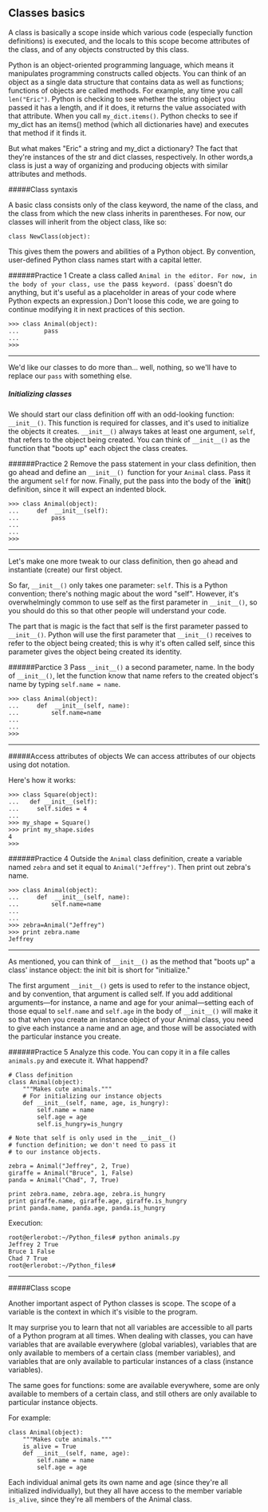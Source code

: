## Classes basics

A class is basically a scope inside which various code (especially function definitions) is executed, and the locals to this scope become attributes of the class, and of any objects constructed by this class.

Python is an object-oriented programming language, which means it manipulates programming constructs called objects. You can think of an object as a single data structure that contains data as well as functions; functions of objects are called methods. For example, any time you call `len("Eric")`.
Python is checking to see whether the string object you passed it has a length, and if it does, it returns the value associated with that attribute. When you call `my_dict.items()`.
Python checks to see if my_dict has an items() method (which all dictionaries have) and executes that method if it finds it.

But what makes "Eric" a string and my_dict a dictionary? The fact that they're instances of the str and dict classes, respectively. In other words,a class is just a way of organizing and producing objects with similar attributes and methods.

#####Class syntaxis

A basic class consists only of the class keyword, the name of the class, and the class from which the new class inherits in parentheses. For now, our classes will inherit from the object class, like so:
```
class NewClass(object):
```
This gives them the powers and abilities of a Python object. By convention, user-defined Python class names start with a capital letter.

######Practice 1
Create a class called `Animal in the editor. For now, in the body of your class, use the `pass` keyword. (`pass` doesn't do anything, but it's useful as a placeholder in areas of your code where Python expects an expression.)
Don't loose this code, we are going to continue modifying it in next practices of this section.
```
>>> class Animal(object):
...       pass
...
>>>
```
---

We'd like our classes to do more than... well, nothing, so we'll have to replace our `pass` with something else.

##### Initializing classes
We  should start our class definition off with an odd-looking function: `__init__()`. This function is required for classes, and it's used to initialize the objects it creates. `__init__()` always takes at least one argument, `self`, that refers to the object being created. You can think of `__init__()` as the function that "boots up" each object the class creates.

######Practice 2
Remove the pass statement in your class definition, then go ahead and define an `__init__() `function for your `Animal` class. Pass it the argument `self` for now. Finally, put the pass into the body of the `__init__() definition, since it will expect an indented block.
```
>>> class Animal(object):
...     def  __init__(self):
...         pass
...
...
>>>
```
---
Let's make one more tweak to our class definition, then go ahead and instantiate (create) our first object.

So far, `__init__()` only takes one parameter: `self`. This is a Python convention; there's nothing magic about the word "self". However, it's overwhelmingly common to use self as the first parameter in `__init__()`, so you should do this so that other people will understand your code.

The part that is magic is the fact that self is the first parameter passed to `__init__()`. Python will use the first parameter that `__init__()` receives to refer to the object being created; this is why it's often called self, since this parameter gives the object being created its identity.

######Parctice 3
Pass `__init__()` a second parameter, name.
In the body of `__init__()`, let the function know that name refers to the created object's name by typing `self.name = name`.

```
>>> class Animal(object):
...     def  __init__(self, name):
...         self.name=name
...
...
>>>

```
---
#####Access attributes of objects
We can access attributes of our objects using dot notation.

Here's how it works:
```
>>> class Square(object):
...   def __init__(self):
...     self.sides = 4
...
>>> my_shape = Square()
>>> print my_shape.sides
4
>>>
```
######Practice 4
Outside the `Animal` class definition, create a variable named `zebra` and set it equal to `Animal("Jeffrey")`.
Then print out zebra's name.
```
>>> class Animal(object):
...     def  __init__(self, name):
...         self.name=name
...
...
>>> zebra=Animal("Jeffrey")
>>> print zebra.name
Jeffrey
```
---

As mentioned, you can think of `__init__()` as the method that "boots up" a class' instance object: the init bit is short for "initialize."

The first argument `__init__()` gets is used to refer to the instance object, and by convention, that argument is called self. If you add additional arguments—for instance, a name and age for your animal—setting each of those equal to `self.name` and `self.age` in the body of `__init__()` will make it so that when you create an instance object of your Animal class, you need to give each instance a name and an age, and those will be associated with the particular instance you create.

######Practice 5
Analyze this code. You can copy it in a file calles ` animals.py` and execute it. What happend?
```
# Class definition
class Animal(object):
    """Makes cute animals."""
    # For initializing our instance objects
    def __init__(self, name, age, is_hungry):
        self.name = name
        self.age = age
        self.is_hungry=is_hungry

# Note that self is only used in the __init__()
# function definition; we don't need to pass it
# to our instance objects.

zebra = Animal("Jeffrey", 2, True)
giraffe = Animal("Bruce", 1, False)
panda = Animal("Chad", 7, True)

print zebra.name, zebra.age, zebra.is_hungry
print giraffe.name, giraffe.age, giraffe.is_hungry
print panda.name, panda.age, panda.is_hungry
```
Execution:
```
root@erlerobot:~/Python_files# python animals.py
Jeffrey 2 True
Bruce 1 False
Chad 7 True
root@erlerobot:~/Python_files#
```
---

#####Class scope

Another important aspect of Python classes is scope. The scope of a variable is the context in which it's visible to the program.

It may surprise you to learn that not all variables are accessible to all parts of a Python program at all times. When dealing with classes, you can have variables that are available everywhere (global variables), variables that are only available to members of a certain class (member variables), and variables that are only available to particular instances of a class (instance variables).

The same goes for functions: some are available everywhere, some are only available to members of a certain class, and still others are only available to particular instance objects.

For example:
```
class Animal(object):
    """Makes cute animals."""
    is_alive = True
    def __init__(self, name, age):
        self.name = name
        self.age = age
```
Each individual animal gets its own name and age (since they're all initialized individually), but they all have access to the member variable `is_alive`, since they're all members of the Animal class.
